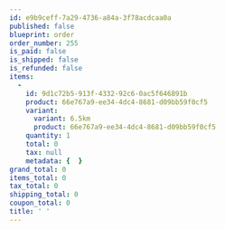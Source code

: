 ```yaml
---
id: e9b9ceff-7a29-4736-a84a-3f78acdcaa0a
published: false
blueprint: order
order_number: 255
is_paid: false
is_shipped: false
is_refunded: false
items:
  -
    id: 9d1c72b5-913f-4332-92c6-0ac5f646891b
    product: 66e767a9-ee34-4dc4-8681-d09bb59f0cf5
    variant:
      variant: 6.5km
      product: 66e767a9-ee34-4dc4-8681-d09bb59f0cf5
    quantity: 1
    total: 0
    tax: null
    metadata: {  }
grand_total: 0
items_total: 0
tax_total: 0
shipping_total: 0
coupon_total: 0
title: ' '
---
```

